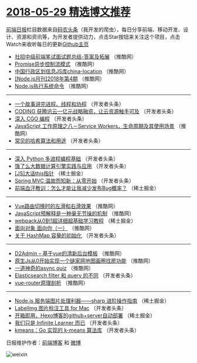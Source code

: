 # [2018-05-29 精选博文推荐](https://toutiao.qdkfweb.cn/date/2018/05/29)

[前端日报](https://qdkfweb.cn/c/news)栏目数据来自[码农头条](https://toutiao.qdkfweb.cn/)（我开发的爬虫），每日分享前端、移动开发、设计、资源和资讯等，为开发者提供动力，点击Star按钮来关注这个项目，点击Watch来收听每日的更新[Github主页](https://github.com/kujian/frontendDaily)
* [社招中级前端笔试面试题总结-答案及拓展](https://toutiao.qdkfweb.cn/75934.html) （推酷网）
* [Promise异步控制流模式](https://toutiao.qdkfweb.cn/75928.html) （推酷网）
* [中国行政区划信息JS库china-location](https://toutiao.qdkfweb.cn/75932.html) （推酷网）
* [[Node.js月刊]2018年第4期](https://toutiao.qdkfweb.cn/75929.html) （推酷网）
* [Node.js执行系统命令](https://toutiao.qdkfweb.cn/75930.html) （推酷网）

***
* [一个故事讲完进程、线程和协程](https://toutiao.qdkfweb.cn/75860.html) （开发者头条）
* [CODING 获腾讯云一亿元战略融资，让云资源触手可及](https://toutiao.qdkfweb.cn/75871.html) （开发者头条）
* [深入 CGO 编程](https://toutiao.qdkfweb.cn/75874.html) （开发者头条）
* [JavaScript 工作原理之八－Service Workers，生命周期及其使用场景](https://toutiao.qdkfweb.cn/75927.html) （推酷网）
* [常见的哈希算法和用途](https://toutiao.qdkfweb.cn/75869.html) （开发者头条）

***
* [深入 Python 多进程编程基础](https://toutiao.qdkfweb.cn/75859.html) （开发者头条）
* [饿了么大数据计算引擎实践与应用](https://toutiao.qdkfweb.cn/75870.html) （开发者头条）
* [[JS]大话this指针](https://toutiao.qdkfweb.cn/75847.html) （稀土掘金）
* [Spring MVC 温故而知新：从零开始](https://toutiao.qdkfweb.cn/75858.html) （开发者头条）
* [前端血汗教训：怎么才能让我减少发布Bug概率？](https://toutiao.qdkfweb.cn/75848.html) （稀土掘金）

***
* [Vue路由切换时的左滑和右滑效果](https://toutiao.qdkfweb.cn/75917.html) （推酷网）
* [JavaScript预解释是一种毫无节操的机制](https://toutiao.qdkfweb.cn/75921.html) （推酷网）
* [webpack从0到1超详细超基础学习教程](https://toutiao.qdkfweb.cn/75841.html) （稀土掘金）
* [面向对象 面向你（一）](https://toutiao.qdkfweb.cn/75933.html) （推酷网）
* [关于 HashMap 容量的初始化](https://toutiao.qdkfweb.cn/75875.html) （开发者头条）

***
* [D2Admin &#8211; 基于vue的清新后台模板](https://toutiao.qdkfweb.cn/75923.html) （推酷网）
* [原生Js从0开始实现一个链家网地图画圈找房功能](https://toutiao.qdkfweb.cn/75924.html) （推酷网）
* [一道神奇的async quiz](https://toutiao.qdkfweb.cn/75935.html) （推酷网）
* [Elasticsearch filter 和 query 的不同](https://toutiao.qdkfweb.cn/75877.html) （开发者头条）
* [vue-router原理剖析](https://toutiao.qdkfweb.cn/75925.html) （推酷网）

***
* [Node.js 服务端图片处理利器——sharp 进阶操作指南](https://toutiao.qdkfweb.cn/75845.html) （稀土掘金）
* [LabelImg 图片标注工具 for Mac](https://toutiao.qdkfweb.cn/75878.html) （开发者头条）
* [开箱即用，Hexo博客的github+server自动部署](https://toutiao.qdkfweb.cn/75854.html) （稀土掘金）
* [我们只是 Infinite Learner 而已](https://toutiao.qdkfweb.cn/75868.html) （开发者头条）
* [kmeans：Go 实现的 k-means 算法库](https://toutiao.qdkfweb.cn/75879.html) （开发者头条）

日报维护作者：[前端博客](https://qdkfweb.cn/) 和 [微博](https://qdkfweb.cn/go/weibo)

![weixin](https://user-images.githubusercontent.com/3055447/38468989-651132ac-3b80-11e8-8e6b-15122322a9d7.png)